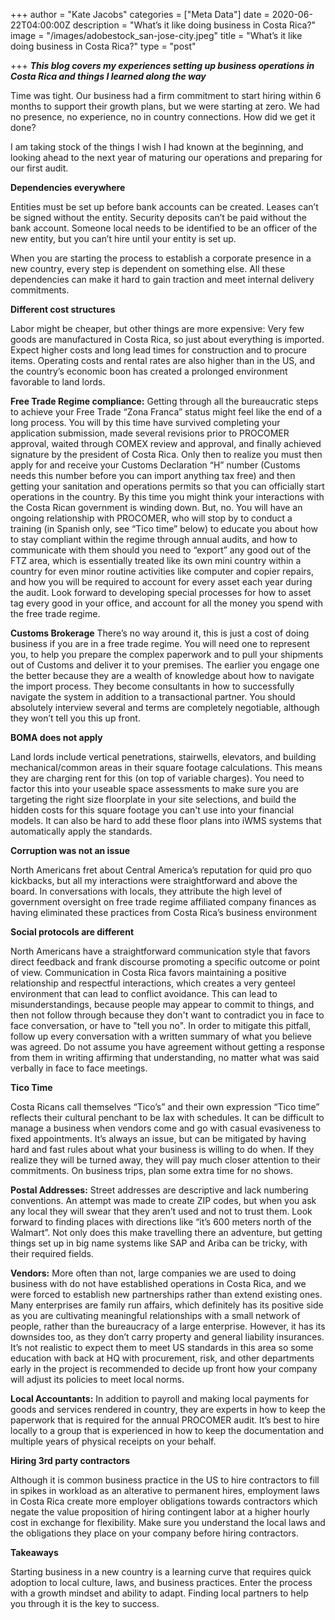 +++
author = "Kate Jacobs"
categories = ["Meta Data"]
date = 2020-06-22T04:00:00Z
description = "What’s it like doing business in Costa Rica?"
image = "/images/adobestock_san-jose-city.jpeg"
title = "What’s it like doing business in Costa Rica?"
type = "post"

+++
**_This blog covers my experiences setting up business operations in Costa Rica and things I learned along the way_**

Time was tight. Our business had a firm commitment to start hiring within 6 months to support their growth plans, but we were starting at zero. We had no presence, no experience, no in country connections. How did we get it done?

I am taking stock of the things I wish I had known at the beginning, and looking ahead to the next year of maturing our operations and preparing for our first audit.

**Dependencies everywhere**

Entities must be set up before bank accounts can be created. Leases can’t be signed without the entity. Security deposits can’t be paid without the bank account. Someone local needs to be identified to be an officer of the new entity, but you can’t hire until your entity is set up.

When you are starting the process to establish a corporate presence in a new country, every step is dependent on something else. All these dependencies can make it hard to gain traction and meet internal delivery commitments.

**Different cost structures**

Labor might be cheaper, but other things are more expensive: Very few goods are manufactured in Costa Rica, so just about everything is imported. Expect higher costs and long lead times for construction and to procure items. Operating costs and rental rates are also higher than in the US, and the country’s economic boon has created a prolonged environment favorable to land lords.

**Free Trade Regime compliance:** Getting through all the bureaucratic steps to achieve your Free Trade “Zona Franca” status might feel like the end of a long process. You will by this time have survived completing your application submission, made several revisions prior to PROCOMER approval, waited through COMEX review and approval, and finally achieved signature by the president of Costa Rica. Only then to realize you must then apply for and receive your Customs Declaration “H” number (Customs needs this number before you can import anything tax free) and then getting your sanitation and operations permits so that you can officially start operations in the country. By this time you might think your interactions with the Costa Rican government is winding down. But, no. You will have an ongoing relationship with PROCOMER, who will stop by to conduct a training (in Spanish only, see “Tico time” below) to educate you about how to stay compliant within the regime through annual audits, and how to communicate with them should you need to “export” any good out of the FTZ area, which is essentially treated like its own mini country within a country for even minor routine activities like computer and copier repairs, and how you will be required to account for every asset each year during the audit. Look forward to developing special processes for how to asset tag every good in your office, and account for all the money you spend with the free trade regime.

**Customs Brokerage** There’s no way around it, this is just a cost of doing business if you are in a free trade regime. You will need one to represent you, to help you prepare the complex paperwork and to pull your shipments out of Customs and deliver it to your premises. The earlier you engage one the better because they are a wealth of knowledge about how to navigate the import process. They become consultants in how to successfully navigate the system in addition to a transactional partner. You should absolutely interview several and terms are completely negotiable, although they won’t tell you this up front.

**BOMA does not apply**

Land lords include vertical penetrations, stairwells, elevators, and building mechanical/common areas in their square footage calculations. This means they are charging rent for this (on top of variable charges).  You need to factor this into your useable space assessments to make sure you are targeting the right size floorplate in your site selections, and build the hidden costs for this square footage you can't use into your financial models.  It can also be hard to add these floor plans into iWMS systems that automatically apply the standards.

**Corruption was not an issue**

North Americans fret about Central America’s reputation for quid pro quo kickbacks, but all my interactions were straightforward and above the board. In conversations with locals, they attribute the high level of government oversight on free trade regime affiliated company finances as having eliminated these practices from Costa Rica’s business environment

**Social protocols are different**

North Americans have a straightforward communication style that favors direct feedback and frank discourse promoting a specific outcome or point of view.  Communication in Costa Rica favors maintaining a positive relationship and respectful interactions, which creates a very genteel environment that can lead to conflict avoidance.  This can lead to misunderstandings, because people may appear to commit to things, and then not follow through because they don't want to contradict you in face to face conversation, or have to "tell you no".  In order to mitigate this pitfall, follow up every conversation with a written summary of what you believe was agreed.  Do not assume you have agreement without getting a response from them in writing affirming that understanding, no matter what was said verbally in face to face meetings.

**Tico Time**

Costa Ricans call themselves “Tico’s” and their own expression “Tico time” reflects their cultural penchant to be lax with schedules. It can be difficult to manage a business when vendors come and go with casual evasiveness to fixed appointments. It’s always an issue, but can be mitigated by having hard and fast rules about what your business is willing to do when. If they realize they will be turned away, they will pay much closer attention to their commitments. On business trips, plan some extra time for no shows.

**Postal Addresses:** Street addresses are descriptive and lack numbering conventions. An attempt was made to create ZIP codes, but when you ask any local they will swear that they aren’t used and not to trust them. Look forward to finding places with directions like “it’s 600 meters north of the Walmart”. Not only does this make travelling there an adventure, but getting things set up in big name systems like SAP and Ariba can be tricky, with their required fields.

**Vendors:** More often than not, large companies we are used to doing business with do not have established operations in Costa Rica, and we were forced to establish new partnerships rather than extend existing ones. Many enterprises are family run affairs, which definitely has its positive side as you are cultivating meaningful relationships with a small network of people, rather than the bureaucracy of a large enterprise. However, it has its downsides too, as they don’t carry property and general liability insurances. It’s not realistic to expect them to meet US standards in this area so some education with back at HQ with procurement, risk, and other departments early in the project is recommended to decide up front how your company will adjust its policies to meet local norms.

**Local Accountants:** In addition to payroll and making local payments for goods and services rendered in country, they are experts in how to keep the paperwork that is required for the annual PROCOMER audit. It’s best to hire locally to a group that is experienced in how to keep the documentation and multiple years of physical receipts on your behalf.

**Hiring 3rd party contractors**

Although it is common business practice in the US to hire contractors to fill in spikes in workload as an alterative to permanent hires, employment laws in Costa Rica create more employer obligations towards contractors which negate the value proposition of hiring contingent labor at a higher hourly cost in exchange for flexibility.  Make sure you understand the local laws and the obligations they place on your company before hiring contractors.

**Takeaways**

Starting business in a new country is a learning curve that requires quick adoption to local culture, laws, and business practices.  Enter the process with a growth mindset and ability to adapt.  Finding local partners to help you through it is the key to success.